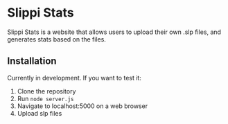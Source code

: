 # Slippi Stats

Slippi Stats is a website that allows users to upload their own .slp files, and generates stats based on the files. 
## Installation

Currently in development. If you want to test it:   
1. Clone the repository   
2. Run `node server.js`   
3. Navigate to localhost:5000 on a web browser   
4. Upload slp files
